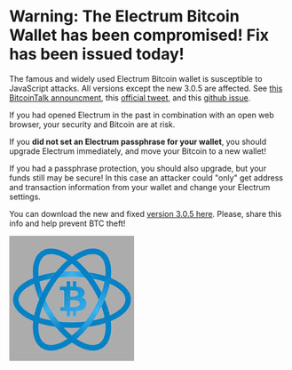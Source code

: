 # Warning: The Electrum Bitcoin Wallet has been compromised! Fix has been issued today!


The famous and widely used Electrum Bitcoin wallet is susceptible to JavaScript attacks. All versions except the new 3.0.5 are affected. See [this BitcoinTalk announcment](https://bitcointalk.org/index.php?topic=2702103.0), this [official tweet](https://twitter.com/ElectrumWallet/status/950163143082299392), and this [github issue](https://github.com/spesmilo/electrum/issues/3374).

If you had opened Electrum in the past in combination with an open web browser, your security and Bitcoin are at risk.

If you **did not set an Electrum passphrase for your wallet**, you should upgrade Electrum immediately, and move your Bitcoin to a new wallet!

If you had a passphrase protection, you should also upgrade, but your funds still may be secure! In this case an attacker could "only" get address and transaction information from your wallet and change your Electrum settings.

You can download the new and fixed [version 3.0.5 here](https://electrum.org/#download). Please, share this info and help prevent BTC theft!

![electrum](https://raw.githubusercontent.com/SmokinCaterpillar/blog/master/electrum_warning/electrum.jpeg)